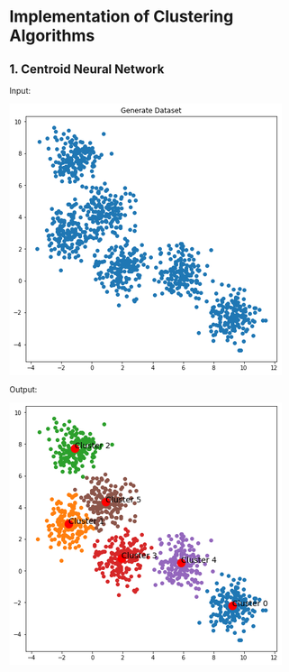 # Implementation of Clustering Algorithms

## 1. Centroid Neural Network

Input:

![picture](images/data_gen.png)

Output:

![picture](images/centroid_neural_net_result.png)
